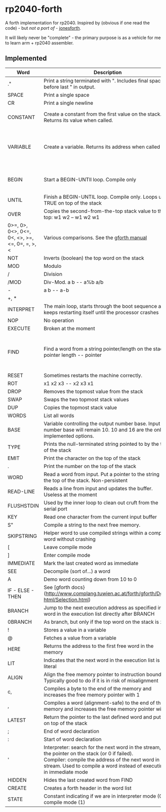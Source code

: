 # rp2040-forth

A forth implementation for rp2040. 
Inspired by (obvious if one read the code) - but *not a port of* - [jonesforth](https://github.com/nornagon/jonesforth).

It will likely never be "complete" - the primary purpose is as a vehicle for me to learn arm + rp2040 assembler.

## Implemented

| Word                                           | Description                                                                                                                                                                                                                            | Example                                  |
|------------------------------------------------|----------------------------------------------------------------------------------------------------------------------------------------------------------------------------------------------------------------------------------------|------------------------------------------|
| ."                                             | Print a string terminated with ". Includes final space before last " in output.                                                                                                                                                        | ." banana!"                              |
| SPACE                                          | Print a single space                                                                                                                                                                                                                   |                                          |
| CR                                             | Print a single newline                                                                                                                                                                                                                 |                                          |
| CONSTANT                                       | Create a constant from the first value on the stack. Returns its value when called.                                                                                                                                                    | 10 CONSTANT TEN TEN .                    |
| VARIABLE                                       | Create a variable. Returns its address when called                                                                                                                                                                                     | VARIABLE ANSWER ANSWER 42 ! ANSWER @ .   |
| BEGIN                                          | Start a BEGIN-UNTIl loop. Compile only                                                                                                                                                                                                 | : A 10 BEGIN DUP . 1 - DUP 0 < UNTIL ; A |
| UNTIL                                          | Finish a BEGIN-UNTIL loop. Compile only. Loops until TRUE on top of the stack                                                                                                                                                          | See "BEGIN"                              |
| OVER                                           | Copies the second-from-the-top stack value to the top:  w1 w2 – w1 w2 w1                                                                                                                                                               |                                          |
| 0>=, 0>, 0<>, 0<=, 0<, <>, >=, <=, 0=, =, >, < | Various comparisons. See the [gforth manual](https://www.complang.tuwien.ac.at/forth/gforth/Docs-html/Numeric-comparison.html)                                                                                                         |                                          |
| NOT                                            | Inverts (boolean) the top word on the stack                                                                                                                                                                                            | 1 NOT .                                  |
| MOD                                            | Modulo                                                                                                                                                                                                                                 | 5 3 MOD .                                |
| /                                              | Division                                                                                                                                                                                                                               | 6 2 / .                                  |
| /MOD                                           | Div-Mod. a b -- a%b a/b                                                                                                                                                                                                                | 6 2 MOD .                                |
| -                                              | a b -- a-b                                                                                                                                                                                                                             | 6 2 - .                                  |
| +, *                                           |                                                                                                                                                                                                                                        |                                          |
| INTERPRET                                      | The main loop, starts through the boot sequence and keeps restarting itself until the processor crashes                                                                                                                                |                                          |
| NOP                                            | No operation                                                                                                                                                                                                                           |                                          |
| EXECUTE                                        | Broken at the moment                                                                                                                                                                                                                   |                                          |
| FIND                                           | Find a word from a string pointer/length on the stack. pointer length -- pointer                                                                                                                                                       | (Doesn't work) WORD WORDS FIND DROP TYPE |
| RESET                                          | Sometimes restarts the machine correctly.                                                                                                                                                                                              |                                          |
| ROT                                            | x1 x2 x3 -- x2 x3 x1                                                                                                                                                                                                                   |                                          |
| DROP                                           | Removes the topmost value from the stack                                                                                                                                                                                               |                                          |
| SWAP                                           | Swaps the two topmost stack values                                                                                                                                                                                                     |                                          |
| DUP                                            | Copies the topmost stack value                                                                                                                                                                                                         |                                          |
| WORDS                                          | List all words                                                                                                                                                                                                                         |                                          |
| BASE                                           | Variable controlling the output number base. Input number base will remain 10. 10 and 16 are the only implemented options.                                                                                                             | 16 BASE ! 128 .                          |
| TYPE                                           | Prints the null-terminated string pointed to by the top of the stack                                                                                                                                                                   |                                          |
| EMIT                                           | Print the character on the top of the stack                                                                                                                                                                                            | 13 EMIT                                  |
| .                                              | Print the number on the top of the stack                                                                                                                                                                                               | 42 .                                     |
| WORD                                           | Read a word from input. Put a pointer to the string on the top of the stack. Non-persistent                                                                                                                                            |                                          |
| READ-LINE                                      | Reads a line from input and updates the buffer. Useless at the moment                                                                                                                                                                  |                                          |
| FLUSHSTDIN                                     | Used by the inner loop to clean out cruft from the serial port                                                                                                                                                                         |                                          |
| KEY                                            | Read one character from the current input buffer                                                                                                                                                                                       |                                          |
| S"                                             | Compile a string to the next free memory.                                                                                                                                                                                              |                                          |
| SKIPSTRING                                     | Helper word to use compiled strings within a compiled word without crashing                                                                                                                                                            |                                          |
| [                                              | Leave compile mode                                                                                                                                                                                                                     |                                          |
| ]                                              | Enter compile mode                                                                                                                                                                                                                     |                                          |
| IMMEDIATE                                      | Mark the last created word as immediate                                                                                                                                                                                                |                                          |
| SEE                                            | Decompile (sort of...) a word                                                                                                                                                                                                          | SEE A                                    |
| A                                              | Demo word counting down from 10 to 0                                                                                                                                                                                                   | A                                        |
| IF - ELSE - THEN                               | See [gforth docs}(http://www.complang.tuwien.ac.at/forth/gforth/Docs-html/Selection.html)                                                                                                                                              |                                          |
| BRANCH                                         | Jump to the next execution address as specified in the word in the execution list directly after BRANCH                                                                                                                                |                                          |
| 0BRANCH                                        | As branch, but only if the top word on the stack is zero                                                                                                                                                                               |                                          |
| !                                              | Stores a value in a variable                                                                                                                                                                                                           | 16 BASE !                                |
| @                                              | Fetches a value from a variable                                                                                                                                                                                                        | BASE @ .                                 |
| HERE                                           | Returns the address to the first free word in the memory                                                                                                                                                                               |                                          |
| LIT                                            | Indicates that the next word in the execution list is a literal                                                                                                                                                                        | LIT ' LIT                                |
| ALIGN                                          | Align the free memory pointer to instruction boundary. Typically good to do if it is in risk of misalignment                                                                                                                           |                                          |
| c,                                             | Compiles a byte to the end of the memory and increases the free memory pointer with 1                                                                                                                                                  |                                          |
| ,                                              | Compiles a word (alignment-safe) to the end of the memory and increases the free memory pointer with 4                                                                                                                                 |                                          |
| LATEST                                         | Return the pointer to the last defined word and puts it on top of the stack                                                                                                                                                            |                                          |
| ;                                              | End of word declaration                                                                                                                                                                                                                | : A ." A " ;                             |
| :                                              | Start of word declaration                                                                                                                                                                                                              | : A ." A " ;                             |
| '                                              | Interpreter: search for the next word in the stream, put the pointer on the stack (or 0 if failed).<br> Compiler: compile the address of the next word in the stream. Used to compile a word instead of executing it in immediate mode |                                          |
| HIDDEN                                         | Hides the last created word from FIND                                                                                                                                                                                                  |                                          |
| CREATE                                         | Creates a forth header in the word list                                                                                                                                                                                                |                                          |
| STATE                                          | Constant indicating if we are in interpreter mode (0) or compile mode (1)                                                                                                                                                              |                                          |


